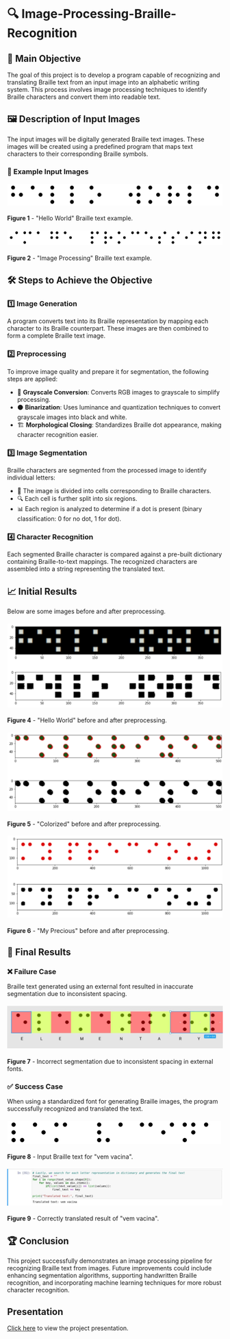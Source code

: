 # 🔍 Image-Processing-Braille-Recognition

## 🎯 Main Objective
The goal of this project is to develop a program capable of recognizing and translating Braille text from an input image into an alphabetic writing system. This process involves image processing techniques to identify Braille characters and convert them into readable text.

## 🖼️ Description of Input Images
The input images will be digitally generated Braille text images. These images will be created using a predefined program that maps text characters to their corresponding Braille symbols.

### 📸 Example Input Images

#### ![Image 1](images/hello_world.png)
**Figure 1** - "Hello World" Braille text example.

#### ![Image 2](images/image_processing.png)
**Figure 2** - "Image Processing" Braille text example.

## 🛠️ Steps to Achieve the Objective

### 1️⃣ Image Generation
A program converts text into its Braille representation by mapping each character to its Braille counterpart. These images are then combined to form a complete Braille text image.

### 2️⃣ Preprocessing
To improve image quality and prepare it for segmentation, the following steps are applied:
   - 🏴 **Grayscale Conversion**: Converts RGB images to grayscale to simplify processing.
   - ⚫ **Binarization**: Uses luminance and quantization techniques to convert grayscale images into black and white.
   - 🏗️ **Morphological Closing**: Standardizes Braille dot appearance, making character recognition easier.

### 3️⃣ Image Segmentation
Braille characters are segmented from the processed image to identify individual letters:
   - 🧩 The image is divided into cells corresponding to Braille characters.
   - 🔍 Each cell is further split into six regions.
   - 📊 Each region is analyzed to determine if a dot is present (binary classification: 0 for no dot, 1 for dot).

### 4️⃣ Character Recognition
Each segmented Braille character is compared against a pre-built dictionary containing Braille-to-text mappings. The recognized characters are assembled into a string representing the translated text.

## 📈 Initial Results
Below are some images before and after preprocessing.

#### ![Image 4](/firstResults/enhancedHelloWorld.png)
**Figure 4** - "Hello World" before and after preprocessing.

#### ![Image 5](/firstResults/enhancedColorized.png)
**Figure 5** - "Colorized" before and after preprocessing.

#### ![Image 6](/firstResults/enhancedMyPrecius.png)
**Figure 6** - "My Precious" before and after preprocessing.

## 🎯 Final Results

### ❌ Failure Case
Braille text generated using an external font resulted in inaccurate segmentation due to inconsistent spacing.

#### ![Image 7](/images/partial.jpg)
**Figure 7** - Incorrect segmentation due to inconsistent spacing in external fonts.

### ✅ Success Case
When using a standardized font for generating Braille images, the program successfully recognized and translated the text.

#### ![Image 8](/images/vem.png)
**Figure 8** - Input Braille text for "vem vacina".


#### ![Image 9](/images/resultado_vem.jpg)
**Figure 9** - Correctly translated result of "vem vacina".

## 🏆 Conclusion
This project successfully demonstrates an image processing pipeline for recognizing Braille text from images. Future improvements could include enhancing segmentation algorithms, supporting handwritten Braille recognition, and incorporating machine learning techniques for more robust character recognition.

## Presentation
[Click here](https://www.canva.com/design/DAGV6Q4gyoo/NHYvsoGyEHGi3ASS39U_LA/edit?continue_in_browser=true) to view the project presentation.
